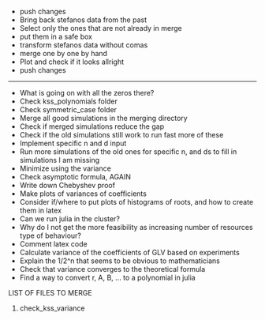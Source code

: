 - push changes
- Bring back stefanos data from the past
- Select only the ones that are not already in merge
- put them in a safe box
- transform stefanos data without comas
- merge one by one by hand
- Plot and check if it looks allright
- push changes
------------------------------------------------------------------
- What is going on with all the zeros there?
- Check kss_polynomials folder
- Check symmetric_case folder
- Merge all good simulations in the merging directory
- Check if merged simulations reduce the gap
- Check if the old simulations still work to run fast more of these
- Implement specific n and d input
- Run more simulations of the old ones for specific n, and ds to fill in simulations I am missing
- Minimize using the variance
- Check asymptotic formula, AGAIN
- Write down Chebyshev proof
- Make plots of variances of coefficients
- Consider if/where to put plots of histograms of roots, and how to create them in latex
- Can we run julia in the cluster?  
- Why do I not get the more feasibility as increasing number of resources type of behaviour?
- Comment latex code
- Calculate variance of the coefficients of GLV based on experiments
- Explain the 1/2^n that seems to be obvious to mathematicians
- Check that variance converges to the theoretical formula
- Find a way to convert r, A, B, ... to a polynomial in julia


LIST OF FILES TO MERGE
1. check_kss_variance
